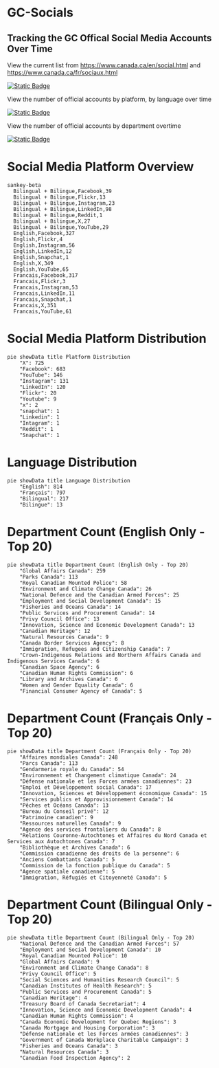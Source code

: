 # GC-Socials
## Tracking the GC Offical Social Media Accounts Over Time

View the current list from https://www.canada.ca/en/social.html and https://www.canada.ca/fr/sociaux.html

[![Static Badge](https://img.shields.io/badge/Open%20in%20Flatdata%20Viewer-FF00E8?style=for-the-badge&logo=github&logoColor=black)](https://flatgithub.com/PatLittle/GC-Socials?filename=sm.csv)

View the number of official accounts by platform, by language over time

[![Static Badge](https://img.shields.io/badge/Open%20in%20Flatdata%20Viewer-FF00E8?style=for-the-badge&logo=github&logoColor=black)](https://flatgithub.com/PatLittle/GC-Socials?filename=platform_counts.csv)

View the number of official accounts by department overtime

[![Static Badge](https://img.shields.io/badge/Open%20in%20Flatdata%20Viewer-FF00E8?style=for-the-badge&logo=github&logoColor=black)](https://flatgithub.com/PatLittle/GC-Socials?filename=department_counts.csv&sort=Count%2Cdesc&stickyColumnName=Date)


# Social Media Platform Overview

```mermaid
sankey-beta
  Bilingual + Bilingue,Facebook,39
  Bilingual + Bilingue,Flickr,13
  Bilingual + Bilingue,Instagram,23
  Bilingual + Bilingue,LinkedIn,98
  Bilingual + Bilingue,Reddit,1
  Bilingual + Bilingue,X,27
  Bilingual + Bilingue,YouTube,29
  English,Facebook,327
  English,Flickr,4
  English,Instagram,56
  English,LinkedIn,12
  English,Snapchat,1
  English,X,349
  English,YouTube,65
  Francais,Facebook,317
  Francais,Flickr,3
  Francais,Instagram,53
  Francais,LinkedIn,11
  Francais,Snapchat,1
  Francais,X,351
  Francais,YouTube,61
```

# Social Media Platform Distribution

```mermaid
pie showData title Platform Distribution
    "X": 725
    "Facebook": 683
    "YouTube": 146
    "Instagram": 131
    "LinkedIn": 120
    "Flickr": 20
    "Youtube": 9
    "x": 2
    "snapchat": 1
    "Linkedin": 1
    "Intagram": 1
    "Reddit": 1
    "Snapchat": 1
```

# Language Distribution

```mermaid
pie showData title Language Distribution
    "English": 814
    "Français": 797
    "Bilingual": 217
    "Bilingue": 13
```

# Department Count (English Only - Top 20)

```mermaid
pie showData title Department Count (English Only - Top 20)
    "Global Affairs Canada": 259
    "Parks Canada": 113
    "Royal Canadian Mounted Police": 58
    "Environment and Climate Change Canada": 26
    "National Defence and the Canadian Armed Forces": 25
    "Employment and Social Development Canada": 15
    "Fisheries and Oceans Canada": 14
    "Public Services and Procurement Canada": 14
    "Privy Council Office": 13
    "Innovation, Science and Economic Development Canada": 13
    "Canadian Heritage": 12
    "Natural Resources Canada": 9
    "Canada Border Services Agency": 8
    "Immigration, Refugees and Citizenship Canada": 7
    "Crown-Indigenous Relations and Northern Affairs Canada and Indigenous Services Canada": 6
    "Canadian Space Agency": 6
    "Canadian Human Rights Commission": 6
    "Library and Archives Canada": 6
    "Women and Gender Equality Canada": 6
    "Financial Consumer Agency of Canada": 5
```

# Department Count (Français Only - Top 20)

```mermaid
pie showData title Department Count (Français Only - Top 20)
    "Affaires mondiales Canada": 248
    "Parcs Canada": 113
    "Gendarmerie royale du Canada": 54
    "Environnement et Changement climatique Canada": 24
    "Défense nationale et les Forces armées canadiennes": 23
    "Emploi et Développement social Canada": 17
    "Innovation, Sciences et Développement économique Canada": 15
    "Services publics et Approvisionnement Canada": 14
    "Pêches et Océans Canada": 13
    "Bureau du Conseil privé": 12
    "Patrimoine canadien": 9
    "Ressources naturelles Canada": 9
    "Agence des services frontaliers du Canada": 8
    "Relations Couronne-Autochtones et Affaires du Nord Canada et Services aux Autochtones Canada": 7
    "Bibliothèque et Archives Canada": 6
    "Commission canadienne des droits de la personne": 6
    "Anciens Combattants Canada": 5
    "Commission de la fonction publique du Canada": 5
    "Agence spatiale canadienne": 5
    "Immigration, Réfugiés et Citoyenneté Canada": 5
```

# Department Count (Bilingual Only - Top 20)

```mermaid
pie showData title Department Count (Bilingual Only - Top 20)
    "National Defence and the Canadian Armed Forces": 57
    "Employment and Social Development Canada": 10
    "Royal Canadian Mounted Police": 10
    "Global Affairs Canada": 9
    "Environment and Climate Change Canada": 8
    "Privy Council Office": 5
    "Social Sciences and Humanities Research Council": 5
    "Canadian Institutes of Health Research": 5
    "Public Services and Procurement Canada": 5
    "Canadian Heritage": 4
    "Treasury Board of Canada Secretariat": 4
    "Innovation, Science and Economic Development Canada": 4
    "Canadian Human Rights Commission": 4
    "Canada Economic Development for Quebec Regions": 3
    "Canada Mortgage and Housing Corporation": 3
    "Défense nationale et les Forces armées canadiennes": 3
    "Government of Canada Workplace Charitable Campaign": 3
    "Fisheries and Oceans Canada": 3
    "Natural Resources Canada": 3
    "Canadian Food Inspection Agency": 2
```